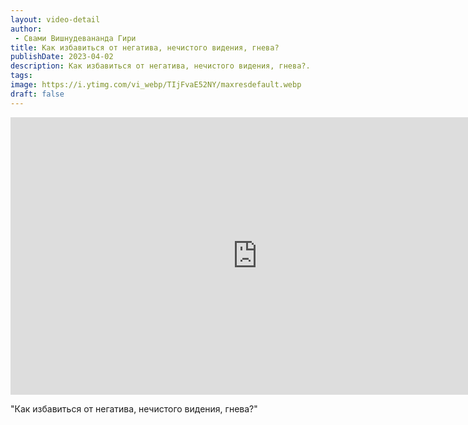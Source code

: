 ```yaml
---
layout: video-detail
author:
 - Свами Вишнудевананда Гири
title: Как избавиться от негатива, нечистого видения, гнева?
publishDate: 2023-04-02
description: Как избавиться от негатива, нечистого видения, гнева?. 
tags: 
image: https://i.ytimg.com/vi_webp/TIjFvaE52NY/maxresdefault.webp
draft: false
---
```


<iframe width="790" height="444" src="https://www.youtube.com/embed/TIjFvaE52NY" frameborder="0" allowfullscreen=""></iframe> 

  "Как избавиться от негатива, нечистого видения, гнева?"

  

 
